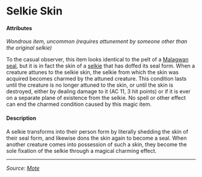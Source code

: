 # Selkie Skin

#### Attributes

_Wondrous item, uncommon (requires attunement by someone other than the original selkie)_

To the casual observer, this item looks identical to the pelt of a [Malagwan seal](https://github.com/mpanighetti/dnd5e-mote/blob/main/bestiary/malagwan-seal.md), but it is in fact the skin of a [selkie](https://github.com/mpanighetti/dnd5e-mote/blob/main/species/selkie.md) that has doffed its seal form. When a creature attunes to the selkie skin, the selkie from which the skin was acquired becomes charmed by the attuned creature. This condition lasts until the creature is no longer attuned to the skin, or until the skin is destroyed, either by dealing damage to it (AC 11, 3 hit points) or if it is ever on a separate plane of existence from the selkie. No spell or other effect can end the charmed condition caused by this magic item.

#### Description

A selkie transforms into their person form by literally shedding the skin of their seal form, and likewise dons the skin again to become a seal. When another creature comes into possession of such a skin, they become the sole fixation of the selkie through a magical charming effect.

---

_Source: [Mote](https://github.com/mpanighetti/dnd5e-mote)_
